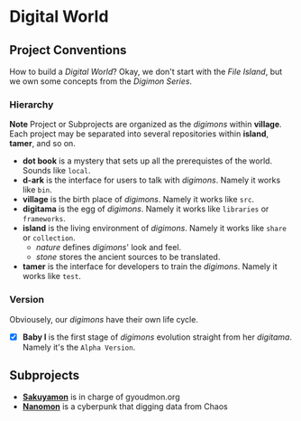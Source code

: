 # Digital World

## Project Conventions

How to build a _Digital World_? Okay, we don't start with the _File
Island_, but we own some concepts from the _Digimon Series_.

### Hierarchy

**Note** Project or Subprojects are organized as the _digimons_ within
**village**. Each project may be separated into several repositories
within **island**, **tamer**, and so on.
* **dot book** is a mystery that sets up all the prerequistes of the
  world. Sounds like `local`.
* **d-ark** is the interface for users to talk with _digimons_. Namely
  it works like `bin`.
* **village** is the birth place of _digimons_. Namely it works like
  `src`.
* **digitama** is the egg of _digimons_. Namely it works like
  `libraries` or `frameworks`.
* **island** is the living environment of _digimons_. Namely it works
  like `share` or `collection`.
  - _nature_ defines _digimons_' look and feel.
  - _stone_ stores the ancient sources to be translated.
* **tamer** is the interface for developers to train the _digimons_.
  Namely it works like `test`.

### Version

Obviousely, our _digimons_ have their own life cycle.
* [X] **Baby I** is the first stage of _digimons_ evolution straight
  from her _digitama_. Namely it's the `Alpha Version`.

## Subprojects
* [**Sakuyamon**](village/sakuyamon) is in charge of gyoudmon.org
* [**Nanomon**](village/nanomon) is a cyberpunk that digging data from
  Chaos
